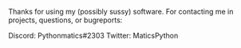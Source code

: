 Thanks for using my (possibly sussy) software. For contacting me in projects, questions, or bugreports:

Discord: Pythonmatics#2303
Twitter: MaticsPython
